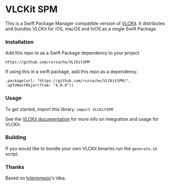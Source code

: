 # VLCKit SPM

This is a Swift Package Manager compatible version of [VLCKit](https://code.videolan.org/videolan/VLCKit). 
It distributes and bundles VLCKit for iOS, macOS and tvOS as a single Swift Package. 

### Installation
Add this repo to as a Swift Package dependency to your project
```
https://github.com/rursache/VLCKitSPM
```

If using this in a swift package, add this repo as a dependency.
```
.package(url: "https://github.com/rursache/VLCKitSPM/", .upToNextMajor(from: "4.0.0"))
```

### Usage

To get started, import this library: `import VLCKitSPM`

See the [VLCKit documentation](https://videolan.videolan.me/VLCKit/) for more info on integration and usage for VLCKit.

### Building
If you would like to bundle your own VLCKit binaries run the `generate.sh` script.

### Thanks
Based on [tylerjonesio](https://github.com/tylerjonesio/vlckit-spm)'s idea.
